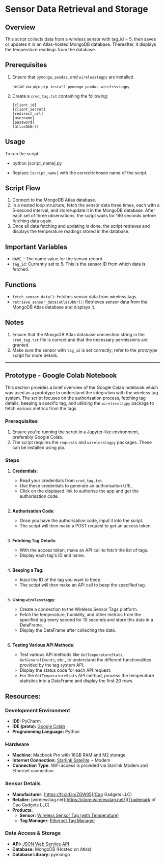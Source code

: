 # Sensor Data Retrieval and Storage

## Overview

This script collects data from a wireless sensor with tag_id = 5, then saves or updates it in an Atlas-hosted MongoDB database. Thereafter, it displays the temperature readings from the database.

## Prerequisites

1. Ensure that `pymongo`, `pandas`, and `wirelesstagpy` are installed.
   
   Install via pip: `pip install pymongo pandas wirelesstagpy`

2. Create a `cred_tag.txt` containing the following:

    `[client_id]`  
    `[client_secret]`  
    `[redirect_url]`  
    `[username]`  
    `[password]`  
    `[atlasDbUrl]`  

## Usage

To run the script:

- python [script_name].py

- Replace `[script_name]` with the correct/chosen name of the script.

## Script Flow

1. Connect to the MongoDB Atlas database.
2. In a nested loop structure, fetch the sensor data three times, each with a 5-second interval, and store/update it in the MongoDB database. After each set of three observations, the script waits for 180 seconds before fetching data again.
3. Once all data fetching and updating is done, the script retrieves and displays the temperature readings stored in the database.

## Important Variables

- `NAME_`: The name value for the sensor record.
- `tag_id`: Currently set to 5. This is the sensor ID from which data is fetched.

## Functions

- `fetch_sensor_data()`: Fetches sensor data from wireless tags.
- `retrieve_sensor_data(atlasDbUrl)`: Retrieves sensor data from the MongoDB Atlas database and displays it.

## Notes

1. Ensure that the MongoDB Atlas database connection string in the `cred_tag.txt` file is correct and that the necessary permissions are granted.
2. Make sure the sensor with `tag_id` is set correctly; refer to the prototype script for more details.

---

## Prototype - Google Colab Notebook

This section provides a brief overview of the Google Colab notebook which was used as a prototype to understand the integration with the wireless tag system. The script focuses on the authorisation process, fetching tag details, beeping a specific tag, and utilising the `wirelesstagpy` package to fetch various metrics from the tags.

### Prerequisites

1. Ensure you're running the script in a Jupyter-like environment, preferably Google Colab.
2. The script requires the `requests` and `wirelesstagpy` packages. These can be installed using pip.

### Steps

1. **Credentials**:
   - Read your credentials from `cred_tag.txt`.
   - Use these credentials to generate an authorisation URL.
   - Click on the displayed link to authorise the app and get the authorisation code.   
    <br>
    
2. **Authorisation Code**:
   - Once you have the authorisation code, input it into the script.
   - The script will then make a POST request to get an access token.
    <br><br>

1. **Fetching Tag Details**:
   - With the access token, make an API call to fetch the list of tags.
   - Display each tag's ID and name.
    <br> <br>

2. **Beeping a Tag**:
   - Input the ID of the tag you want to beep.
   - The script will then make an API call to beep the specified tag.
    <br><br>

3. **Using `wirelesstagpy`**:
   - Create a connection to the Wireless Sensor Tags platform.
   - Fetch the temperature, humidity, and other metrics from the specified tag every second for 10 seconds and store this data in a DataFrame.
   - Display the DataFrame after collecting the data.
    <br><br>

4. **Testing Various API Methods**:
   - Test various API methods like `GetTemperatureStats`, `GetGeneralEvents`, etc., to understand the different functionalities provided by the tag system API.
   - Display the status code for each API request.
   - For the `GetTemperatureStats` API method, process the temperature statistics into a DataFrame and display the first 20 rows.

## Resources:
### Development Environment
- **IDE:** PyCharm
- **IDE (proto):** [Google Colab](https://colab.research.google.com/)
- **Programming Language:** Python

### Hardware
- **Machine:** Macbook Pro with 16GB RAM and M2 storage
- **Internet Connection:** [Starlink Satellite](https://www.starlink.com/) + Modem
- **Connection Type:** WiFi access is provided via Starlink Modem and Ethernet connection.

### Sensor Details
- **Manufacturer:** [https://fccid.io/ZGW05](Cao Gadgets LLC)
- **Retailer:** [wirelesstag.net](https://store.wirelesstag.net/](Trademark of Cao Gadgets LLC)
- **Products:**
  - **Sensor:** [Wireless Sensor Tag (with Temperature)](https://store.wirelesstag.net/en-au/products/wireless-tag)
  - **Tag Manager:** [Ethernet Tag Manager](https://store.wirelesstag.net/en-au/products/ethernet-tag-manager)

### Data Access & Storage
- **API:** [JSON Web Service API](https://wirelesstag.net/apidoc.html)
- **Database:** MongoDB (Hosted on Atlas)
- **Database Library:** pymongo

